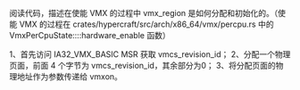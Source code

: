 阅读代码，描述在使能 VMX 的过程中 vmx_region 是如何分配和初始化的。（使能 VMX 的过程在 crates/hypercraft/src/arch/x86_64/vmx/percpu.rs 中的 VmxPerCpuState::<H>::hardware_enable 函数）

1、首先访问 IA32_VMX_BASIC MSR 获取 vmcs_revision_id；
2、分配一个物理页面，前面 4 个字节为 vmcs_revision_id，其余部分为0；
3、将分配页面的物理地址作为参数传递给 vmxon。
